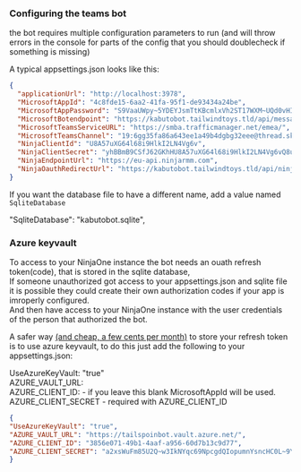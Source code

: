 ### Configuring the teams bot

the bot requires multiple configuration parameters to run (and will throw errors in the console for parts of the config that you should doublecheck if something is missing)

A typical appsettings.json looks like this:

```` json
﻿{
  "applicationUrl": "http://localhost:3978",
  "MicrosoftAppId": "4c8fde15-6aa2-41fa-95f1-de93434a24be",
  "MicrosoftAppPassword": "S9VaaUWpy~5YDEYJsmTtKBcmlxVh2ST17WXM~UQd0vHI8jJFCM0IsCPG",
  "MicrosoftBotendpoint": "https://kabutobot.tailwindtoys.tld/api/messages",
  "MicrosoftTeamsServiceURL": "https://smba.trafficmanager.net/emea/",
  "MicrosoftTeamsChannel": "19:6gg35fa86a643ee1a49b4dgbg32eee@thread.skype",
  "NinjaClientId": "U8A57uXG64l68i9HlkI2LN4Vg6v",
  "NinjaClientSecret": "yhBBmB9CSfJ62GKhHU8A57uXG64l68i9HlkI2LN4Vg6vQ8uGov1bj1",
  "NinjaEndpointUrl": "https://eu-api.ninjarmm.com",
  "NinjaOauthRedirectUrl": "https://kabutobot.tailwindtoys.tld/api/ninjaoauth"
}
````
If you want the database file to have a different name, add a value named `SqliteDatabase`

"SqliteDatabase": "kabutobot.sqlite",

### Azure keyvault
To access to your NinjaOne instance the bot needs an ouath refresh token(code), that is stored in the sqlite database,  
If someone unauthorized got access to your appsettings.json and sqlite file it is possible they could create their own authorization codes if your app is imroperly configured.  
And then have access to your NinjaOne instance with the user credentials of the person that authorized the bot.

A safer way [(and cheap, a few cents per month)](https://azure.microsoft.com/en-us/pricing/details/key-vault/) to store your refresh token is to use azure keyvault, to do this just add the following to your appsettings.json:  

UseAzureKeyVault: "true"  
AZURE_VAULT_URL: <adress to your keyvault>  
AZURE_CLIENT_ID: <the appId of the app accessing vault> - if you leave this blank MicrosoftAppId will be used.  
AZURE_CLIENT_SECRET - required with AZURE_CLIENT_ID
```` json
{
"UseAzureKeyVault": "true",
"AZURE_VAULT_URL": "https://tailspoinbot.vault.azure.net/",
"AZURE_CLIENT_ID": "3856e071-49b1-4aaf-a956-60d7b13c9d77",
"AZURE_CLIENT_SECRET": "a2xsWuFm85U2Q~w3IkNYqc69NpcgdQIopumnYsncHC0L~9YRHMwUskjOn2Az9N",
}
````
